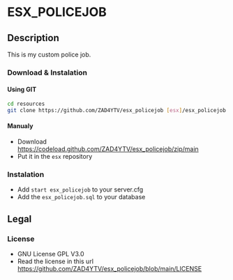 # ESX_POLICEJOB

## Description

This is my custom police job.

### Download & Instalation

#### Using GIT

```sh
cd resources
git clone https://github.com/ZAD4YTV/esx_policejob [esx]/esx_policejob
```

#### Manualy

- Download <https://codeload.github.com/ZAD4YTV/esx_policejob/zip/main>
- Put it in the `esx` repository

### Instalation

- Add `start esx_policejob` to your server.cfg
- Add the `esx_policejob.sql` to your database

## Legal

### License

- GNU License GPL V3.0
- Read the license in this url <https://github.com/ZAD4YTV/esx_policejob/blob/main/LICENSE>
